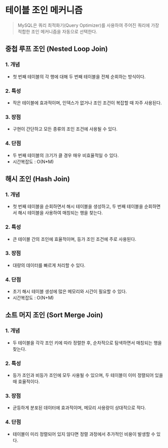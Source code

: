 # 테이블 조인 메커니즘
> MySQL은 쿼리 최적화기(Query Optimizer)를 사용하여 주어진 쿼리에 가장 적합한 조인 메커니즘을 자동으로 선택한다.
## 중첩 루프 조인 (Nested Loop Join)

### 1. 개념
- 첫 번째 테이블의 각 행에 대해 두 번째 테이블을 전체 순회하는 방식이다.
### 2. 특성
- 작은 테이블에 효과적이며, 인덱스가 없거나 조인 조건이 복잡할 때 자주 사용된다.
### 3. 장점
- 구현이 간단하고 모든 종류의 조인 조건에 사용될 수 있다.
### 4. 단점
- 두 번째 테이블의 크기가 클 경우 매우 비효율적일 수 있다.
- 시간복잡도 : O(N*M) 

## 해시 조인 (Hash Join)

### 1. 개념
- 첫 번째 테이블을 순회하면서 해시 테이블을 생성하고, 두 번째 테이블을 순회하면서 해시 테이블을 사용하여 매칭되는 행을 찾는다.
### 2. 특성
- 큰 테이블 간의 조인에 효율적이며, 등가 조인 조건에 주로 사용된다.
### 3. 장점
- 대량의 데이터를 빠르게 처리할 수 있다.
### 4. 단점
- 초기 해시 테이블 생성에 많은 메모리와 시간이 필요할 수 있다.
- 시간복잡도 : O(N+M)

## 소트 머지 조인 (Sort Merge Join)

### 1. 개념
- 두 테이블을 각각 조인 키에 따라 정렬한 후, 순차적으로 탐색하면서 매칭되는 행을 찾는다.
### 2. 특성
- 등가 조인과 비등가 조인에 모두 사용될 수 있으며, 두 테이블이 이미 정렬되어 있을 때 효율적이다.
### 3. 장점
- 균등하게 분포된 데이터에 효과적이며, 메모리 사용량이 상대적으로 적다.
### 4. 단점
- 테이블이 미리 정렬되어 있지 않다면 정렬 과정에서 추가적인 비용이 발생할 수 있다.